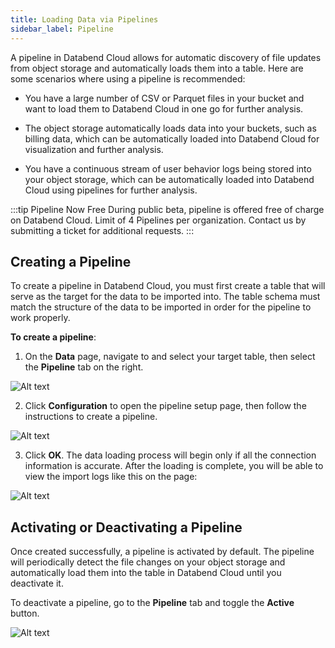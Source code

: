 ```yaml
---
title: Loading Data via Pipelines
sidebar_label: Pipeline
---
```


A pipeline in Databend Cloud allows for automatic discovery of file updates from object storage and automatically loads them into a table. Here are some scenarios where using a pipeline is recommended:

- You have a large number of CSV or Parquet files in your bucket and want to load them to Databend Cloud in one go for further analysis.

- The object storage automatically loads data into your buckets, such as billing data, which can be automatically loaded into Databend Cloud for visualization and further analysis.

- You have a continuous stream of user behavior logs being stored into your object storage, which can be automatically loaded into Databend Cloud using pipelines for further analysis.

:::tip Pipeline Now Free
During public beta, pipeline is offered free of charge on Databend Cloud. Limit of 4 Pipelines per organization. Contact us by submitting a ticket for additional requests.
:::

## Creating a Pipeline

To create a pipeline in Databend Cloud, you must first create a table that will serve as the target for the data to be imported into. The table schema must match the structure of the data to be imported in order for the pipeline to work properly.

**To create a pipeline**:

1. On the **Data** page, navigate to and select your target table, then select the **Pipeline** tab on the right.

![Alt text](@site/static/img/documents/loading-data/pipeline-1.png)

2. Click **Configuration** to open the pipeline setup page, then follow the instructions to create a pipeline.

![Alt text](@site/static/img/documents/loading-data/pipeline-2.png)

3. Click **OK**. The data loading process will begin only if all the connection information is accurate.  After the loading is complete, you will be able to view the import logs like this on the page:

![Alt text](@site/static/img/documents/loading-data/pipeline-3.png)

## Activating or Deactivating a Pipeline

Once created successfully, a pipeline is activated by default. The pipeline will periodically detect the file changes on your object storage and automatically load them into the table in Databend Cloud until you deactivate it. 

To deactivate a pipeline, go to the **Pipeline** tab and toggle the **Active** button. 

![Alt text](@site/static/img/documents/loading-data/pipeline-4.png)